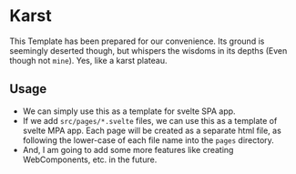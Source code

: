 # Karst

This Template has been prepared for our convenience. Its ground is seemingly deserted though, but whispers the wisdoms in its depths (Even though not `mine`). Yes, like a karst plateau.

## Usage

-   We can simply use this as a template for svelte SPA app.
-   If we add `src/pages/*.svelte` files, we can use this as a template of svelte MPA app. Each page will be created as a separate html file, as following the lower-case of each file name into the `pages` directory.
-   And, I am going to add some more features like creating WebComponents, etc. in the future.
